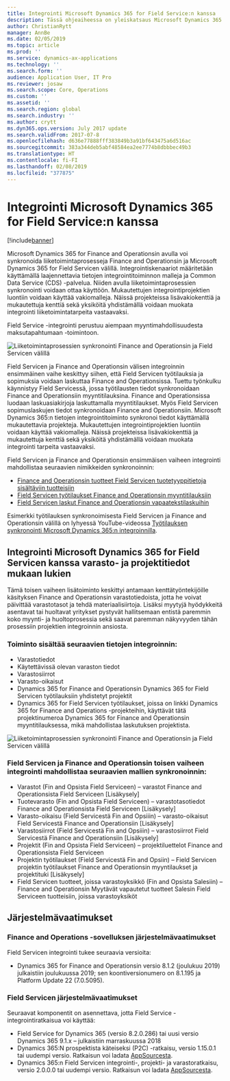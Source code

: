 ```yaml
---
title: Integrointi Microsoft Dynamics 365 for Field Service:n kanssa
description: Tässä ohjeaiheessa on yleiskatsaus Microsoft Dynamics 365 for Field Servicen integroinnista.
author: ChristianRytt
manager: AnnBe
ms.date: 02/05/2019
ms.topic: article
ms.prod: ''
ms.service: dynamics-ax-applications
ms.technology: ''
ms.search.form: ''
audience: Application User, IT Pro
ms.reviewer: josaw
ms.search.scope: Core, Operations
ms.custom: ''
ms.assetid: ''
ms.search.region: global
ms.search.industry: ''
ms.author: crytt
ms.dyn365.ops.version: July 2017 update
ms.search.validFrom: 2017-07-8
ms.openlocfilehash: d636e77888fff383849b3a91bf643475a6d516ac
ms.sourcegitcommit: 383a344deb5abf48584ea2ee7774b8dbbbec49b3
ms.translationtype: HT
ms.contentlocale: fi-FI
ms.lasthandoff: 02/08/2019
ms.locfileid: "377875"
---
```

# <a name="integration-with-microsoft-dynamics-365-for-field-service"></a>Integrointi Microsoft Dynamics 365 for Field Service:n kanssa

[!include[banner](../includes/banner.md)]

Microsoft Dynamics 365 for Finance and Operationsin avulla voi synkronoida liiketoimintaprosesseja Finance and Operationsin ja Microsoft Dynamics 365 for Field Servicen välillä. Integrointiskenaariot määritetään käyttämällä laajennettavia tietojen integrointitoiminnon malleja ja Common Data Service (CDS) -palvelua. Niiden avulla liiketoimintaprosessien synkronointi voidaan ottaa käyttöön.
Mukautettujen integrointiprojektien luontiin voidaan käyttää vakiomalleja. Näissä projekteissa lisävakiokenttiä ja mukautettuja kenttiä sekä yksiköitä yhdistämällä voidaan muokata integrointi liiketoimintatarpeita vastaavaksi. 

Field Service -integrointi perustuu aiempaan myyntimahdollisuudesta maksutapahtumaan -toimintoon.

![Liiketoimintaprosessien synkronointi Finance and Operationsin ja Field Servicen välillä](./media/field-service-integration.png)

Field Servicen ja Finance and Operationsin välisen integroinnin ensimmäinen vaihe keskittyy siihen, että Field Servicen työtilauksia ja sopimuksia voidaan laskuttaa Finance and Operationsissa. Tuettu työnkulku käynnistyy Field Servicessä, jossa työtilausten tiedot synkronoidaan Finance and Operationsiin myyntitilauksina. Finance and Operationsissa luodaan laskuasiakirjoja laskuttamalla myyntitilaukset. Myös Field Servicen sopimuslaskujen tiedot synkronoidaan Finance and Operationsiin. Microsoft Dynamics 365:n tietojen integrointitoiminto synkronoi tiedot käyttämällä mukautettavia projekteja. Mukautettujen integrointiprojektien luontiin voidaan käyttää vakiomalleja. Näissä projekteissa lisävakiokenttiä ja mukautettuja kenttiä sekä yksiköitä yhdistämällä voidaan muokata integrointi tarpeita vastaavaksi.

Field Servicen ja Finance and Operationsin ensimmäisen vaiheen integrointi mahdollistaa seuraavien nimikkeiden synkronoinnin:

- [Finance and Operationsin tuotteet Field Servicen tuotetyyppitietoja sisältäviin tuotteisiin](field-service-product.md)
- [Field Servicen työtilaukset Finance and Operationsin myyntitilauksiin](field-service-work-order.md)
- [Field Servicen laskut Finance and Operationsin vapaatekstilaskuihin](field-service-invoice.md)

Esimerkki työtilauksen synkronoimisesta Field Servicen ja Finance and Operationsin välillä on lyhyessä YouTube-videossa [Työtilauksen synkronointi Microsoft Dynamics 365:n integroinnilla](https://www.youtube.com/watch?v=46ylO7raZAo).

## <a name="integration-with-microsoft-dynamics-365-for-field-service-including-inventory-and-project-information"></a>Integrointi Microsoft Dynamics 365 for Field Servicen kanssa varasto- ja projektitiedot mukaan lukien

Tämä toisen vaiheen lisätoiminto keskittyi antamaan kenttätyöntekijöille käsityksen Finance and Operationsin varastotiedoista, jotta he voivat päivittää varastotasot ja tehdä materiaalisiirtoja. Lisäksi myytyjä hyödykkeitä asentavat tai huoltavat yritykset pystyvät hallitsemaan entistä paremmin koko myynti- ja huoltoprosessia sekä saavat paremman näkyvyyden tähän prosessiin projektien integroinnin ansiosta.

### <a name="functionality-includes-integration-of"></a>Toiminto sisältää seuraavien tietojen integroinnin:
- Varastotiedot
- Käytettävissä olevan varaston tiedot
- Varastosiirrot
- Varasto-oikaisut
- Dynamics 365 for Finance and Operationsin Dynamics 365 for Field Servicen työtilauksiin yhdistetyt projektit
- Dynamics 365 for Field Servicen työtilaukset, joissa on linkki Dynamics 365 for Finance and Operations -projekteihin, käyttävät tätä projektinumeroa Dynamics 365 for Finance and Operationsin myyntitilauksessa, mikä mahdollistaa laskutuksen projektista. 

![Liiketoimintaprosessien synkronointi Finance and Operationsin ja Field Servicen välillä](./media/FSv2overview.png)

### <a name="the-second-phase-of-the-integration-between-field-service-and-finance-and-operations-enables-synchronization-with-the-following-templates"></a>Field Servicen ja Finance and Operationsin toisen vaiheen integrointi mahdollistaa seuraavien mallien synkronoinnin:
- Varastot (Fin and Opsista Field Serviceen) – varastot Finance and Operationsista Field Serviceen [Lisäkysely] 
- Tuotevarasto (Fin and Opsista Field Serviceen) – varastotasotiedot Finance and Operationsista Field Serviceen [Lisäkysely] 
- Varasto-oikaisu (Field Servicestä Fin and Opsiiin) – varasto-oikaisut Field Servicestä Finance and Operationsiin [Lisäkysely] 
- Varastosiirrot (Field Servicestä Fin and Opsiiin) – varastosiirrot Field Servicestä Finance and Operationsiin [Lisäkysely] 
- Projektit (Fin and Opsista Field Serviceen) – projektiluettelot Finance and Operationsista Field Serviceen 
- Projektin työtilaukset (Field Servicestä Fin and Opsiin) – Field Servicen projektin työtilaukset Finance and Operationsin myyntilaukset ja projektituki [Lisäkysely] 
- Field Servicen tuotteet, joissa varastoyksikkö (Fin and Opsista Salesiin) – Finance and Operationsin Myytävät vapautetut tuotteet Salesin Field Serviceen tuotteisiin, joissa varastoyksiköt 

## <a name="system-requirements"></a>Järjestelmävaatimukset

### <a name="system-requirements-for-finance-and-operations"></a>Finance and Operations -sovelluksen järjestelmävaatimukset
Field Servicen integrointi tukee seuraavia versioita:

- Dynamics 365 for Finance and Operationsin versio 8.1.2 (joulukuu 2019) julkaistiin joulukuussa 2019; sen koontiversionumero on 8.1.195 ja Platform Update 22 (7.0.5095). 

### <a name="system-requirements-for-field-service"></a>Field Servicen järjestelmävaatimukset
Seuraavat komponentit on asennettava, jotta Field Service -integrointiratkaisua voi käyttää:

- Field Service for Dynamics 365 (versio 8.2.0.286) tai uusi versio Dynamics 365 9.1.x – julkaistiin marraskuussa 2018
- Dynamics 365:N prospektista käteiseksi (P2C) -ratkaisu, versio 1.15.0.1 tai uudempi versio. Ratkaisun voi ladata [AppSourcesta](https://appsource.microsoft.com/product/dynamics-365/mscrm.c7a48b40-eed3-4d67-93ba-f2364281feb3).
- Dynamics 365:n Field Servicen integrointi-, projekti- ja varastoratkaisu, versio 2.0.0.0 tai uudempi versio. Ratkaisun voi ladata [AppSourcesta](https://appsource.microsoft.com/product/dynamics-365/mscrm.p2cfieldserviceintegrationv2).
